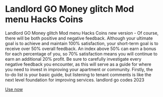 # Landlord GO Money glitch Mod menu Hacks Coins

Landlord GO Money glitch Mod menu Hacks Coins new version - Of course, there will be both positive and negative feedback. Although your ultimate goal is to achieve and maintain 100% satisfaction, your short-term goal is to receive over 50% overall feedback. An index above 50% can earn a bonus for each percentage of you, so 70% satisfaction means you will continue to earn an additional 20% profit. Be sure to carefully investigate every negative feedback you encounter, as this will serve as a guide for where you need to invest in improving your apartment or community. Firstly, the to-do list is your basic guide, but listening to tenant comments is like the next level foundation for improving services. landlord go codes 2023

[Use now](https://streamlink.to/jg9MG)
